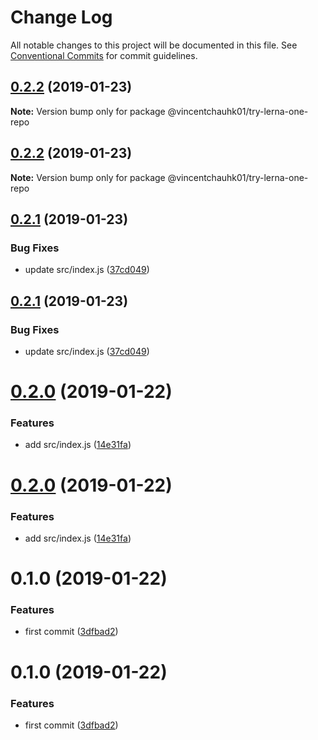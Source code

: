 # Change Log

All notable changes to this project will be documented in this file.
See [Conventional Commits](https://conventionalcommits.org) for commit guidelines.

## [0.2.2](https://github.com/vincentchauhk01/try-lerna-one-repo/compare/v0.2.1...v0.2.2) (2019-01-23)

**Note:** Version bump only for package @vincentchauhk01/try-lerna-one-repo





## [0.2.2](https://github.com/vincentchauhk01/try-lerna-one-repo/compare/v0.2.1...v0.2.2) (2019-01-23)

**Note:** Version bump only for package @vincentchauhk01/try-lerna-one-repo





## [0.2.1](https://github.com/vincentchauhk01/try-lerna-one-repo/compare/v0.2.0...v0.2.1) (2019-01-23)


### Bug Fixes

* update src/index.js ([37cd049](https://github.com/vincentchauhk01/try-lerna-one-repo/commit/37cd049))





## [0.2.1](https://github.com/vincentchauhk01/try-lerna-one-repo/compare/v0.2.0...v0.2.1) (2019-01-23)


### Bug Fixes

* update src/index.js ([37cd049](https://github.com/vincentchauhk01/try-lerna-one-repo/commit/37cd049))





# [0.2.0](https://github.com/vincentchauhk01/try-lerna-one-repo/compare/v0.1.0...v0.2.0) (2019-01-22)


### Features

* add src/index.js ([14e31fa](https://github.com/vincentchauhk01/try-lerna-one-repo/commit/14e31fa))





# [0.2.0](https://github.com/vincentchauhk01/try-lerna-one-repo/compare/v0.1.0...v0.2.0) (2019-01-22)


### Features

* add src/index.js ([14e31fa](https://github.com/vincentchauhk01/try-lerna-one-repo/commit/14e31fa))





# 0.1.0 (2019-01-22)


### Features

* first commit ([3dfbad2](https://github.com/vincentchauhk01/try-lerna-one-repo/commit/3dfbad2))





# 0.1.0 (2019-01-22)


### Features

* first commit ([3dfbad2](https://github.com/vincentchauhk01/try-lerna-one-repo/commit/3dfbad2))
